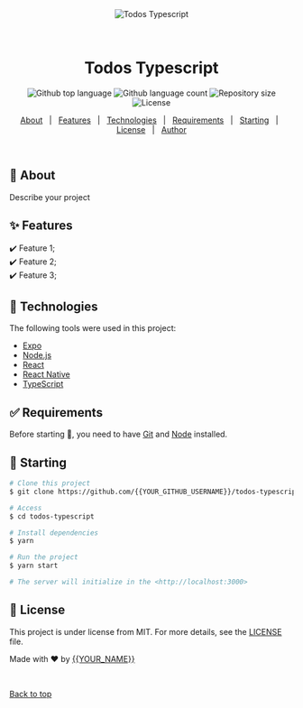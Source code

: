 <div align="center" id="top"> 
  <img src="./.github/app.gif" alt="Todos Typescript" />

  &#xa0;

  <!-- <a href="https://todostypescript.netlify.app">Demo</a> -->
</div>

<h1 align="center">Todos Typescript</h1>

<p align="center">
  <img alt="Github top language" src="https://img.shields.io/github/languages/top/{{YOUR_GITHUB_USERNAME}}/todos-typescript?color=56BEB8">

  <img alt="Github language count" src="https://img.shields.io/github/languages/count/{{YOUR_GITHUB_USERNAME}}/todos-typescript?color=56BEB8">

  <img alt="Repository size" src="https://img.shields.io/github/repo-size/{{YOUR_GITHUB_USERNAME}}/todos-typescript?color=56BEB8">

  <img alt="License" src="https://img.shields.io/github/license/{{YOUR_GITHUB_USERNAME}}/todos-typescript?color=56BEB8">

  <!-- <img alt="Github issues" src="https://img.shields.io/github/issues/{{YOUR_GITHUB_USERNAME}}/todos-typescript?color=56BEB8" /> -->

  <!-- <img alt="Github forks" src="https://img.shields.io/github/forks/{{YOUR_GITHUB_USERNAME}}/todos-typescript?color=56BEB8" /> -->

  <!-- <img alt="Github stars" src="https://img.shields.io/github/stars/{{YOUR_GITHUB_USERNAME}}/todos-typescript?color=56BEB8" /> -->
</p>

<!-- Status -->

<!-- <h4 align="center"> 
	🚧  Todos Typescript 🚀 Under construction...  🚧
</h4> 

<hr> -->

<p align="center">
  <a href="#dart-about">About</a> &#xa0; | &#xa0; 
  <a href="#sparkles-features">Features</a> &#xa0; | &#xa0;
  <a href="#rocket-technologies">Technologies</a> &#xa0; | &#xa0;
  <a href="#white_check_mark-requirements">Requirements</a> &#xa0; | &#xa0;
  <a href="#checkered_flag-starting">Starting</a> &#xa0; | &#xa0;
  <a href="#memo-license">License</a> &#xa0; | &#xa0;
  <a href="https://github.com/{{YOUR_GITHUB_USERNAME}}" target="_blank">Author</a>
</p>

<br>

## :dart: About ##

Describe your project

## :sparkles: Features ##

:heavy_check_mark: Feature 1;\
:heavy_check_mark: Feature 2;\
:heavy_check_mark: Feature 3;

## :rocket: Technologies ##

The following tools were used in this project:

- [Expo](https://expo.io/)
- [Node.js](https://nodejs.org/en/)
- [React](https://pt-br.reactjs.org/)
- [React Native](https://reactnative.dev/)
- [TypeScript](https://www.typescriptlang.org/)

## :white_check_mark: Requirements ##

Before starting :checkered_flag:, you need to have [Git](https://git-scm.com) and [Node](https://nodejs.org/en/) installed.

## :checkered_flag: Starting ##

```bash
# Clone this project
$ git clone https://github.com/{{YOUR_GITHUB_USERNAME}}/todos-typescript

# Access
$ cd todos-typescript

# Install dependencies
$ yarn

# Run the project
$ yarn start

# The server will initialize in the <http://localhost:3000>
```

## :memo: License ##

This project is under license from MIT. For more details, see the [LICENSE](LICENSE.md) file.


Made with :heart: by <a href="https://github.com/{{YOUR_GITHUB_USERNAME}}" target="_blank">{{YOUR_NAME}}</a>

&#xa0;

<a href="#top">Back to top</a>
